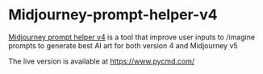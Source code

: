 # Midjourney-prompt-helper-v4
[Midjourney prompt helper v4]([url](https://www.pycmd.com/)) is a tool that improve user inputs to /imagine prompts to generate best AI art for both version 4 and Midjourney v5

The live version is available at https://www.pycmd.com/
